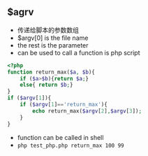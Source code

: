 ## $agrv
- 传递给脚本的参数数组
- $argv[0] is the file name
- the rest is the parameter
- can be used to call a function is php script

```php
<?php
function return_max($a, $b){
    if ($a>$b){return $a;}
    else{ return $b;}
}
if ($argv[1]){
    if ($argv[1]=='return_max'){
        echo return_max($argv[2],$argv[3]);
    }
}
```

- function can be called in shell
- `php test_php.php return_max 100 99`

